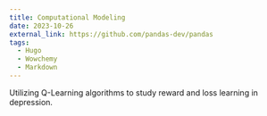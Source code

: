 ```yaml
---
title: Computational Modeling
date: 2023-10-26
external_link: https://github.com/pandas-dev/pandas
tags:
  - Hugo
  - Wowchemy
  - Markdown
---
```


Utilizing Q-Learning algorithms to study reward and loss learning in depression.

<!--more-->

